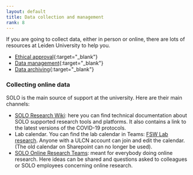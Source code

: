 ```yaml
---
layout: default
title: Data collection and management
rank: 8
---
```


If you are going to collect data, either in person or online, there are lots of resources at Leiden University to help you.
- [Ethical approval](https://www.organisatiegids.universiteitleiden.nl/faculteiten-en-instituten/sociale-wetenschappen/instituten/psychologie/commissie-ethiek?_ga=2.35655075.2008115849.1611051865-572952841.1580558528){:target="_blank"}
- [Data management](https://www.organisatiegids.universiteitleiden.nl/faculteiten-en-instituten/sociale-wetenschappen/instituten/psychologie/wetenschapscommissie?_ga=2.39830048.2008115849.1611051865-572952841.1580558528){:target="_blank"}
- [Data archiving](https://www.organisatiegids.universiteitleiden.nl/binaries/content/assets/sociale-wetenschappen/psychologie/organisatiegids/guidelines-for-the-archiving-of-academic-research-for-faculties-of-bss-n.._.pdf){:target="_blank"}


### Collecting online data
SOLO is the main source of support at the university. Here are their main channels:
-   [SOLO Research Wiki](https://researchwiki.solo.universiteitleiden.nl/): here you can find technical documentation about SOLO supported research tools and platforms. It also contains a link to the latest versions of the COVID-19 protocols.
-   Lab calendar. You can find the lab calendar in Teams: [FSW Lab research](https://teams.microsoft.com/dl/launcher/launcher.html?url=%2F_%23%2Fl%2Fteam%2F19%3AtReXBt4d9r4AnmK7ypyOIXK1i-0-GdxFgnsnupi95k01%40thread.tacv2%2Fconversations%3FgroupId%3Da5b60ab8-bf65-42ed-a33e-7dc61e493593%26tenantId%3Dca2a7f76-dbd7-4ec0-9108-6b3d524fb7c8&type=team&deeplinkId=114e5fbe-3266-490a-825e-c898b49a46ed&directDl=true&msLaunch=true&enableMobilePage=true&suppressPrompt=true). Anyone with a ULCN account can join and edit the calendar. (The old calendar on Sharepoint can no longer be used).
-   [SOLO Online Research Teams](https://teams.microsoft.com/dl/launcher/launcher.html?url=%2F_%23%2Fl%2Fteam%2F19%3Aa835506e63074e07b2d4a4d93f8a2064%40thread.tacv2%2Fconversations%3FgroupId%3Dd5721348-8915-4a3a-8d36-419035d72fbe%26tenantId%3Dca2a7f76-dbd7-4ec0-9108-6b3d524fb7c8&type=team&deeplinkId=85d76503-abff-4b64-8e89-d12da7a10658&directDl=true&msLaunch=true&enableMobilePage=true&suppressPrompt=true#): meant for everybody doing online research. Here ideas can be shared and questions asked to colleagues or SOLO employees concerning online research.